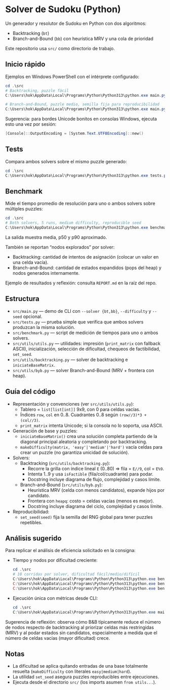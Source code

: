 # Solver de Sudoku (Python)

Un generador y resolutor de Sudoku en Python con dos algoritmos:
- Backtracking (`bt`)
- Branch-and-Bound (`bb`) con heurística MRV y una cola de prioridad

Este repositorio usa `src/` como directorio de trabajo.

## Inicio rápido

Ejemplos en Windows PowerShell con el intérprete configurado:

```powershell
cd .\src
# Backtracking, puzzle fácil
C:\Users\hok\AppData\Local\Programs\Python\Python313\python.exe main.py --solver bt --difficulty easy

# Branch-and-Bound, puzzle medio, semilla fija para reproducibilidad
C:\Users\hok\AppData\Local\Programs\Python\Python313\python.exe main.py --solver bb --difficulty medium --seed 42
```

Sugerencia: para bordes Unicode bonitos en consolas Windows, ejecuta esto una vez por sesión:
```powershell
[Console]::OutputEncoding = [System.Text.UTF8Encoding]::new()
```

## Tests

Compara ambos solvers sobre el mismo puzzle generado:
```powershell
cd .\src
C:\Users\hok\AppData\Local\Programs\Python\Python313\python.exe tests.py --difficulty medium --seed 123
```

## Benchmark

Mide el tiempo promedio de resolución para uno o ambos solvers sobre múltiples puzzles:
```powershell
cd .\src
# Both solvers, 5 runs, medium difficulty, reproducible seed
C:\Users\hok\AppData\Local\Programs\Python\Python313\python.exe benchmark.py --solver both --difficulty medium --runs 5 --seed 123
```

La salida muestra media, p50 y p90 aproximado.

También se reportan “nodos explorados” por solver:
- Backtracking: cantidad de intentos de asignación (colocar un valor en una celda vacía).
- Branch-and-Bound: cantidad de estados expandidos (pops del heap) y nodos generados internamente.
 
Ejemplo de resultados y reflexión: consulta `REPORT.md` en la raíz del repo.

## Estructura

- `src/main.py` — demo de CLI con `--solver {bt,bb}`, `--difficulty` y `--seed` opcional.
- `src/tests.py` — prueba simple que verifica que ambos solvers produzcan la misma solución.
- `src/benchmark.py` — script de medición de tiempos para uno o ambos solvers.
- `src/utils/utils.py` — utilidades: impresión (`print_matrix` con fallback ASCII), inicialización, selección de dificultad, chequeos de factibilidad, `set_seed`.
- `src/utils/backtracking.py` — solver de backtracking e `iniciateBaseMatrix`.
- `src/utils/byb.py` — solver Branch-and-Bound (MRV + frontera con heap).

## Guía del código

- Representación y convenciones (ver `src/utils/utils.py`):
	- Tablero = `list[list[int]]` 9x9, con 0 para celdas vacías.
	- Índices `row`, `col` en 0..8. Cuadrantes 0..8 según `(row//3)*3 + (col//3)`.
	- `print_matrix` intenta Unicode; si la consola no lo soporta, usa ASCII.
- Generación de base y puzzles:
	- `iniciateBaseMatrix()` crea una solución completa partiendo de la diagonal principal aleatoria y completando por backtracking.
	- `makeDifficulty(matrix, 'easy'|'medium'|'hard')` vacía celdas para crear un puzzle (no garantiza unicidad de solución).
- Solvers:
	- Backtracking (`src/utils/backtracking.py`):
		- Recorre la grilla con índice lineal `E` (0..80) ⇒ fila = `E//9`, col = `E%9`.
		- Intenta 1..9 y usa `isFactible` (fila/col/cuadrante) para podar.
		- Docstring incluye diagrama de flujo, complejidad y casos límite.
	- Branch-and-Bound (`src/utils/byb.py`):
		- Heurística MRV (celda con menos candidatos), expande hijos por candidato.
		- Frontera con `heapq`: costo = celdas vacías (menos es mejor).
		- Docstring incluye diagrama del ciclo, complejidad y casos límite.
- Reproducibilidad:
	- `set_seed(seed)` fija la semilla del RNG global para tener puzzles repetibles.

## Análisis sugerido

Para replicar el análisis de eficiencia solicitado en la consigna:
- Tiempo y nodos por dificultad creciente:
	```powershell
	cd .\src
	# 10 corridas por solver, dificultad fácil/medio/difícil
	C:\Users\hok\AppData\Local\Programs\Python\Python313\python.exe benchmark.py --solver both --difficulty easy --runs 10 --seed 123
	C:\Users\hok\AppData\Local\Programs\Python\Python313\python.exe benchmark.py --solver both --difficulty medium --runs 10 --seed 123
	C:\Users\hok\AppData\Local\Programs\Python\Python313\python.exe benchmark.py --solver both --difficulty hard --runs 10 --seed 123
	```
- Ejecución única con métricas desde CLI:
	```powershell
	cd .\src
	C:\Users\hok\AppData\Local\Programs\Python\Python313\python.exe main.py --solver bb --difficulty medium --seed 42 --metrics
	```

Sugerencia de reflexión: observa cómo B&B típicamente reduce el número de nodos respecto de backtracking
al priorizar celdas más restringidas (MRV) y al podar estados sin candidatos, especialmente a medida que
el número de celdas vacías (mayor dificultad) crece.

## Notas

- La dificultad se aplica quitando entradas de una base totalmente resuelta (`makeDifficulty` con literales `easy|medium|hard`).
- La utilidad `set_seed` asegura puzzles reproducibles entre ejecuciones.
- Ejecuta desde el directorio `src/` (los imports asumen `from utils...`).
